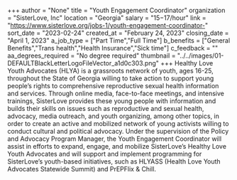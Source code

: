 +++
author = "None"
title = "Youth Engagement Coordinator"
organization = "SisterLove, Inc"
location = "Georgia"
salary = "$15-$17/hour"
link = "https://www.sisterlove.org/jobs-1/youth-engagement-coordinator-"
sort_date = "2023-02-24"
created_at = "February 24, 2023"
closing_date = "April 1, 2023"
a_job_type = ["Part Time","Full Time"]
b_benefits = ["General Benefits","Trans health","Health Insurance","Sick time"]
c_feedback = ""
aa_degrees_required = "No degree required"
thumbnail = "../../images/01-DEFAULTBlackLetterLogoFileVector_a1d0c303.png"
+++
Healthy Love Youth Advocates (HLYA) is a grassroots network of youth, ages
16-25, throughout the State of Georgia willing to take action to support young
people’s rights to comprehensive reproductive sexual health information and
services. Through online media, face-to-face meetings, and intensive trainings,
SisterLove provides these young people with information and builds their skills on
issues such as reproductive and sexual health, advocacy, media outreach, and
youth organizing, among other topics, in order to create an active and mobilized
network of young activists willing to conduct cultural and political advocacy. Under
the supervision of the Policy and Advocacy Program Manager, the Youth
Engagement Coordinator will assist in efforts to expand, engage, and mobilize
SisterLove’s Healthy Love Youth Advocates and will support and implement
programming for SisterLove’s youth-based initiatives, such as HLYASS (Health
Love Youth Advocates Statewide Summit) and PrEPFlix & Chill.